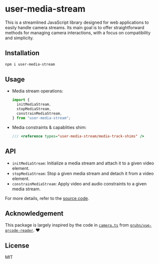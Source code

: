 # user-media-stream

This is a streamlined JavaScript library designed for web applications to easily handle camera streams. Its main goal is to offer straightforward methods for managing camera interactions, with a focus on compatibility and simplicity.

## Installation

```bash
npm i user-media-stream
```

## Usage

- Media stream operations:

  ```ts
  import {
    initMediaStream,
    stopMediaStream,
    constrainMediaStream,
  } from "user-media-stream";
  ```

- Media constraints & capablities shim:

  ```ts
  /// <reference types="user-media-stream/media-track-shims" />
  ```

## API

- `initMediaStream`: Initialize a media stream and attach it to a given video element.
- `stopMediaStream`: Stop a given media stream and detach it from a video element.
- `constrainMediaStream`: Apply video and audio constraints to a given media stream.

For more details, refer to the [source code](./src/mediaStream.ts).

## Acknowledgement

This package is largely inspired by the code in [`camera.ts`](https://github.com/gruhn/vue-qrcode-reader/blob/9278e21c40de79c69302650acf3659109f564681/src/misc/camera.ts) from [`gruhn/vue-qrcode-reader`](https://github.com/gruhn/vue-qrcode-reader). :heart:

## License

MIT
